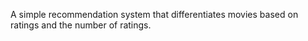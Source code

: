A simple recommendation system that differentiates movies based on ratings and the number of ratings.
